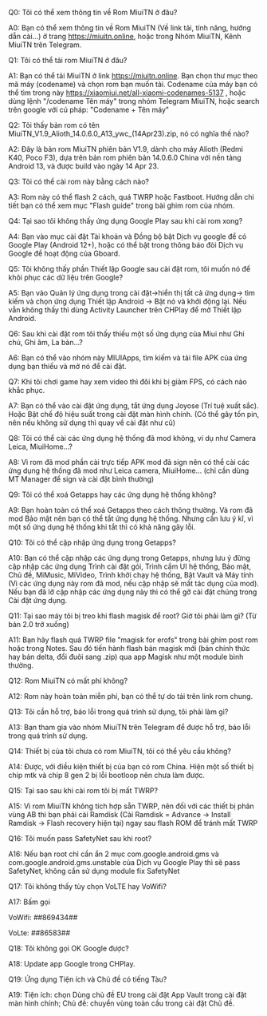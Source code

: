 Q0: Tôi có thể xem thông tin về Rom MiuiTN ở đâu?

A0: Bạn có thể xem thông tin về Rom MiuiTN (Về link tải, tính năng, hướng dẫn cài...) ở trang https://miuitn.online, hoặc trong Nhóm MiuiTN, Kênh MiuiTN trên Telegram.

Q1: Tôi có thể tải rom MiuiTN ở đâu?

A1: Bạn có thể tải MiuiTN ở link https://miuitn.online. Bạn chọn thư mục theo mã máy (codename) và chọn rom bạn muốn tải. Codename của máy bạn có thể tìm trong này https://xiaomiui.net/all-xiaomi-codenames-5137 , hoặc dùng lệnh "/codename Tên máy" trong nhóm Telegram MiuiTN, hoặc search trên google với cú pháp: "Codename + Tên máy"

Q2: Tôi thấy bản rom có tên MiuiTN_V1.9_Alioth_14.0.6.0_A13_ywc_(14Apr23).zip, nó có nghĩa thế nào?

A2: Đây là bản rom MiuiTN phiên bản V1.9, dành cho máy Alioth (Redmi K40, Poco F3), dựa trên bản rom phiên bản 14.0.6.0 China với nền tảng Android 13, và được build vào ngày 14 Apr 23.

Q3: Tôi có thể cài rom này bằng cách nào?

A3: Rom này có thể flash 2 cách, quá TWRP hoặc Fastboot. Hướng dẫn chi tiết bạn có thể xem mục "Flash guide" trong bài ghim rom của nhóm.

Q4: Tại sao tôi không thấy ứng dụng Google Play sau khi cài rom xong?

A4:  Bạn vào mục cài đặt Tài khoản và Đồng bộ bật Dịch vụ google để có Google Play (Android 12+), hoặc có thể bật trong thông báo đòi Dịch vụ Google để hoạt động của Gboard.

Q5: Tôi không thấy phần Thiết lập Google sau cài đặt rom, tôi muốn nó để khôi phục các dữ liệu trên Google?

A5: Bạn vào Quản lý ứng dụng trong cài đặt->hiển thị tất cả ứng dụng-> tìm kiếm và chọn ứng dụng Thiết lập Android -> Bật nó và khởi động lại. Nếu vẫn không thấy thì dùng Activity Launcher trên CHPlay để mở Thiết lập Android.

Q6: Sau khi cài đặt rom tôi thấy thiếu một số ứng dụng của Miui như Ghi chú, Ghi âm, La bàn...?

A6: Bạn có thể vào nhóm này MIUIApps, tìm kiếm và tải file APK của ứng dụng bạn thiếu và mở nó để cài đặt.

Q7: Khi tôi chơi game hay xem video thì đôi khi bị giảm FPS, có cách nào khắc phục.

A7: Bạn có thể vào cài đặt ứng dụng, tắt ứng dụng Joyose (Trí tuệ xuất sắc). Hoặc Bật chế độ hiệu suất trong cài đặt màn hình chính. (Có thể gây tốn pin, nên nếu không sử dụng thì quay về cài đặt như cũ)

Q8: Tôi có thể cài các ứng dụng hệ thống đã mod không, ví dụ như Camera Leica, MiuiHome...?

A8: Vì rom đã mod phần cài trực tiếp APK mod đã sign nên có thể cài các ứng dụng hệ thống đã mod như Leica camera, MiuiHome... (chỉ cần dùng MT Manager để sign và cài đặt bình thường)

Q9: Tôi có thể xoá Getapps hay các ứng dụng hệ thống không?

A9: Bạn hoàn toàn có thể xoá Getapps theo cách thông thường. Và rom đã mod Bảo mật nên bạn có thể tắt ứng dụng hệ thống. Nhưng cần lưu ý kĩ, vì một số ứng dụng hệ thống khi tắt thì có khả năng gây lỗi.

Q10: Tôi có thể cập nhập ứng dụng trong Getapps?

A10: Bạn có thể cập nhập các ứng dụng trong Getapps, nhưng lưu ý đừng cập nhập các ứng dụng Trình cài đặt gói, Trình cắm UI hệ thống, Bảo mật, Chủ đề, MiMusic, MiVideo, Trình khởi chạy hệ thống, Bật Vault và Máy tính (Vì các ứng dụng này rom đã mod, nếu cập nhập sẽ mất tác dụng của mod). Nếu bạn đã lỡ cập nhập các ứng dụng này thì có thể gỡ cài đặt chúng trong Cài đặt ứng dụng.

Q11: Tại sao máy tôi bị treo khi flash magisk để root? Giờ tôi phải làm gì? (Từ bản 2.0 trở xuống)

A11: Bạn hãy flash quá TWRP file "magisk for erofs" trong bài ghim post rom hoặc trong Notes. Sau đó tiến hành flash bản magisk mới (bản chính thức hay bản delta, đổi đuôi sang .zip) qua app Magisk như một module bình thường.

Q12: Rom MiuiTN có mất phí không?

A12: Rom này hoàn toàn miễn phí, bạn có thể tự do tải trên link rom chung.

Q13: Tôi cần hỗ trợ, báo lỗi trong quá trình sử dụng, tôi phải làm gì?

A13: Bạn tham gia vào nhóm MiuiTN trên Telegram để được hỗ trợ, báo lỗi trong quá trình sử dụng.

Q14: Thiết bị của tôi chưa có rom MiuiTN, tôi có thể yêu cầu không?

A14: Được, với điều kiện thiết bị của bạn có rom China. Hiện một số thiết bị chip mtk và chip 8 gen 2 bị lỗi bootloop nên chưa làm được.

Q15: Tại sao sau khi cài rom tôi bị mất TWRP?

A15: Vì rom MiuiTN không tích hợp sẵn TWRP, nên đối với các thiết bị phân vùng AB thì bạn phải cài Ramdisk (Cài Ramdisk = Advance -> Install Ramdisk -> Flash recovery hiện tại) ngay sau flash ROM để tránh mất TWRP

Q16: Tôi muốn pass SafetyNet sau khi root?

A16: Nếu bạn root chỉ cần ẩn 2 mục com.google.android.gms và com.google.android.gms.unstable của Dịch vụ Google Play thì sẽ pass SafetyNet, không cần sử dụng module fix SafetyNet

Q17: Tôi không thấy tùy chọn VoLTE hay VoWifi?

A17: Bấm gọi

VoWifi: *#*#869434#*#*

VoLte: *#*#86583#*#*

Q18: Tôi không gọi OK Google được?

A18: Update app Google trong CHPlay.

Q19: Ứng dụng Tiện ích và Chủ đề có tiếng Tàu?

A19: Tiện ích: chọn Dùng chủ đề EU trong cài đặt App Vault trong cài đặt màn hình chính; Chủ đề: chuyển vùng toàn cầu trong cài đặt Chủ đề.
